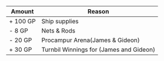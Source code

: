 
| Amount   | Reason                                  |
| -------- | --------------------------------------- |
| + 100 GP | Ship supplies                           |
| - 8 GP   | Nets & Rods                             |
| - 20 GP  | Procampur Arena(James & Gideon)         |
| + 30 GP  | Turnbil Winnings for (James and Gideon) |
